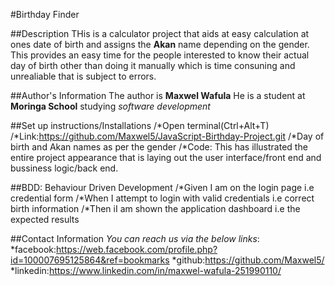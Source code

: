 #Birthday Finder

##Description
THis is a calculator project that aids at easy calculation at ones date of birth and assigns the **Akan** name depending on the gender. This provides an easy time for the people interested to know their actual day of birth other than doing it manually which is time consuning and unrealiable that is subject to errors.

##Author's Information
The author is __Maxwel Wafula__
He is a student at __Moringa School__ studying *software development*

##Set up instructions/Installations
/*Open terminal(Ctrl+Alt+T)
/*Link:https://github.com/Maxwel5/JavaScript-Birthday-Project.git
/*Day of birth and Akan names as per the gender
/*Code: This has illustrated the entire project appearance that is laying out the user interface/front end and bussiness logic/back end.

##BDD: Behaviour Driven Development
/*Given I am on the login page i.e credential form
/*When I attempt to login with valid credentials i.e correct birth information
/*Then iI am shown the application dashboard i.e the expected results

##Contact Information
_You can reach us via the below links_:
*facebook:https://web.facebook.com/profile.php?id=100007695125864&ref=bookmarks
*github:https://github.com/Maxwel5/
*linkedin:https://www.linkedin.com/in/maxwel-wafula-251990110/
